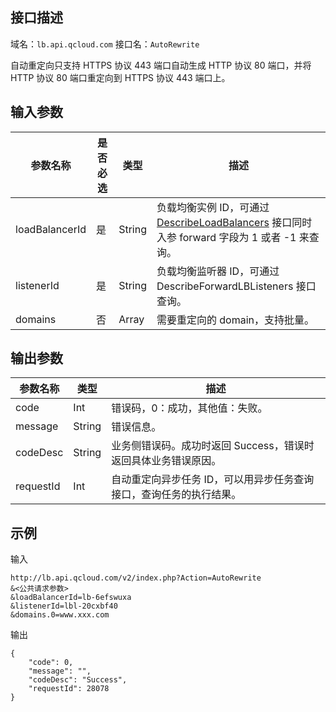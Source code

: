 ## 接口描述
域名：`lb.api.qcloud.com`
接口名：`AutoRewrite`

自动重定向只支持 HTTPS 协议 443 端口自动生成 HTTP 协议 80 端口，并将 HTTP 协议 80 端口重定向到 HTTPS 协议 443 端口上。

## 输入参数
| 参数名称 | 是否必选  | 类型 | 描述 |
|---------|---------|---------|---------|
| loadBalancerId | 是 | String |负载均衡实例 ID，可通过 <a href="http://tcecqpoc.fsphere.cn/document/api/214/1261" title="DescribeLoadBalancers">DescribeLoadBalancers</a> 接口同时入参 forward 字段为 1 或者 -1 来查询。 |
| listenerId | 是 | String | 负载均衡监听器 ID，可通过 DescribeForwardLBListeners 接口查询。 |
| domains | 否 | Array | 需要重定向的 domain，支持批量。 |

## 输出参数
| 参数名称 | 类型 | 描述 |
|---------|---------|---------|
| code | Int | 错误码，0：成功，其他值：失败。|
| message | String | 错误信息。|
| codeDesc | String |业务侧错误码。成功时返回 Success，错误时返回具体业务错误原因。|
| requestId | Int |自动重定向异步任务 ID，可以用异步任务查询接口，查询任务的执行结果。|

## 示例

输入
```
http://lb.api.qcloud.com/v2/index.php?Action=AutoRewrite
&<公共请求参数>
&loadBalancerId=lb-6efswuxa
&listenerId=lbl-20cxbf40
&domains.0=www.xxx.com
```
输出
```
{
    "code": 0,
    "message": "",
    "codeDesc": "Success",
    "requestId": 28078
}
```
